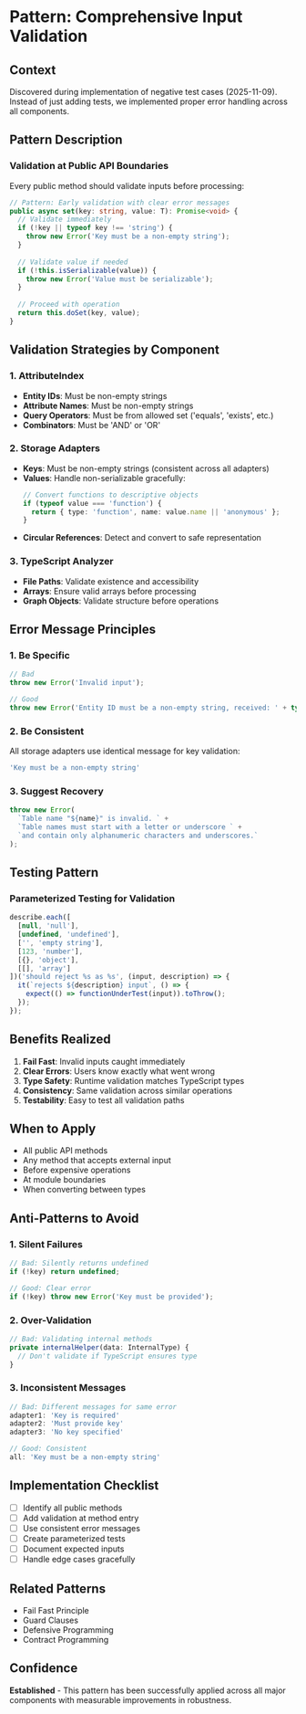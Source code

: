 # Pattern: Comprehensive Input Validation

## Context
Discovered during implementation of negative test cases (2025-11-09). Instead of just adding tests, we implemented proper error handling across all components.

## Pattern Description

### Validation at Public API Boundaries
Every public method should validate inputs before processing:

```typescript
// Pattern: Early validation with clear error messages
public async set(key: string, value: T): Promise<void> {
  // Validate immediately
  if (!key || typeof key !== 'string') {
    throw new Error('Key must be a non-empty string');
  }
  
  // Validate value if needed
  if (!this.isSerializable(value)) {
    throw new Error('Value must be serializable');
  }
  
  // Proceed with operation
  return this.doSet(key, value);
}
```

## Validation Strategies by Component

### 1. AttributeIndex
- **Entity IDs**: Must be non-empty strings
- **Attribute Names**: Must be non-empty strings
- **Query Operators**: Must be from allowed set ('equals', 'exists', etc.)
- **Combinators**: Must be 'AND' or 'OR'

### 2. Storage Adapters
- **Keys**: Must be non-empty strings (consistent across all adapters)
- **Values**: Handle non-serializable gracefully:
  ```typescript
  // Convert functions to descriptive objects
  if (typeof value === 'function') {
    return { type: 'function', name: value.name || 'anonymous' };
  }
  ```
- **Circular References**: Detect and convert to safe representation

### 3. TypeScript Analyzer
- **File Paths**: Validate existence and accessibility
- **Arrays**: Ensure valid arrays before processing
- **Graph Objects**: Validate structure before operations

## Error Message Principles

### 1. Be Specific
```typescript
// Bad
throw new Error('Invalid input');

// Good
throw new Error('Entity ID must be a non-empty string, received: ' + typeof entityId);
```

### 2. Be Consistent
All storage adapters use identical message for key validation:
```typescript
'Key must be a non-empty string'
```

### 3. Suggest Recovery
```typescript
throw new Error(
  `Table name "${name}" is invalid. ` +
  `Table names must start with a letter or underscore ` +
  `and contain only alphanumeric characters and underscores.`
);
```

## Testing Pattern

### Parameterized Testing for Validation
```typescript
describe.each([
  [null, 'null'],
  [undefined, 'undefined'],
  ['', 'empty string'],
  [123, 'number'],
  [{}, 'object'],
  [[], 'array']
])('should reject %s as %s', (input, description) => {
  it(`rejects ${description} input`, () => {
    expect(() => functionUnderTest(input)).toThrow();
  });
});
```

## Benefits Realized

1. **Fail Fast**: Invalid inputs caught immediately
2. **Clear Errors**: Users know exactly what went wrong
3. **Type Safety**: Runtime validation matches TypeScript types
4. **Consistency**: Same validation across similar operations
5. **Testability**: Easy to test all validation paths

## When to Apply

- All public API methods
- Any method that accepts external input
- Before expensive operations
- At module boundaries
- When converting between types

## Anti-Patterns to Avoid

### 1. Silent Failures
```typescript
// Bad: Silently returns undefined
if (!key) return undefined;

// Good: Clear error
if (!key) throw new Error('Key must be provided');
```

### 2. Over-Validation
```typescript
// Bad: Validating internal methods
private internalHelper(data: InternalType) {
  // Don't validate if TypeScript ensures type
}
```

### 3. Inconsistent Messages
```typescript
// Bad: Different messages for same error
adapter1: 'Key is required'
adapter2: 'Must provide key'
adapter3: 'No key specified'

// Good: Consistent
all: 'Key must be a non-empty string'
```

## Implementation Checklist

- [ ] Identify all public methods
- [ ] Add validation at method entry
- [ ] Use consistent error messages
- [ ] Create parameterized tests
- [ ] Document expected inputs
- [ ] Handle edge cases gracefully

## Related Patterns
- Fail Fast Principle
- Guard Clauses
- Defensive Programming
- Contract Programming

## Confidence
**Established** - This pattern has been successfully applied across all major components with measurable improvements in robustness.